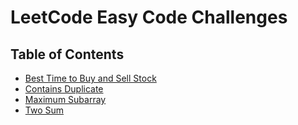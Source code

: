 # LeetCode Easy Code Challenges

## Table of Contents

-   [Best Time to Buy and Sell Stock](best-time-to-buy-and-sell-stock)
-   [Contains Duplicate](contains-duplicate)
-   [Maximum Subarray](maximum-subarray)
-   [Two Sum](two-sums)
